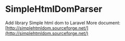 # SimpleHtmlDomParser
Add library Simple html dom to Laravel
More document: [http://simplehtmldom.sourceforge.net/](http://simplehtmldom.sourceforge.net/)
